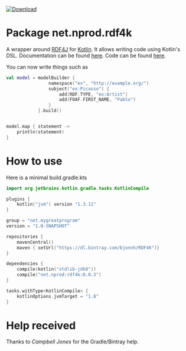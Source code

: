 [ ![Download](https://api.bintray.com/packages/bjonnh/RDF4K/RDF4K/images/download.svg) ](https://bintray.com/bjonnh/RDF4K/RDF4K/_latestVersion)
# Package net.nprod.rdf4k 
A wrapper around [RDF4J](https://www.rdf4j.org) for [Kotlin](https://www.kotlinlang.org). It allows writing
code using Kotlin's DSL. Documentation can be found [here](https://bjonnh.github.io/rdf4k/). Code can be found [here](https://github.com/bjonnh/rdf4k).

You can now write things such as 

```kotlin
val model = modelBuilder {
                namespace("ex", "http://example.org/")
                subject("ex:Picasso") {
                    add(RDF.TYPE, "ex:Artist")
                    add(FOAF.FIRST_NAME, "Pablo")
                }
            }.build()


model.map { statement ->
    println(statement)
}
```

# How to use

Here is a minimal build.gradle.kts
```kotlin
import org.jetbrains.kotlin.gradle.tasks.KotlinCompile

plugins {
    kotlin("jvm") version "1.3.11"
}

group = "net.mygreatprogram"
version = "1.0-SNAPSHOT"

repositories {
    mavenCentral()
    maven { setUrl("https://dl.bintray.com/bjonnh/RDF4K")}
}

dependencies {
    compile(kotlin("stdlib-jdk8"))
    compile("net.nprod:rdf4k:0.0.3")
}

tasks.withType<KotlinCompile> {
    kotlinOptions.jvmTarget = "1.8"
}
```
# Help received

Thanks to *Campbell Jones* for the Gradle/Bintray help.